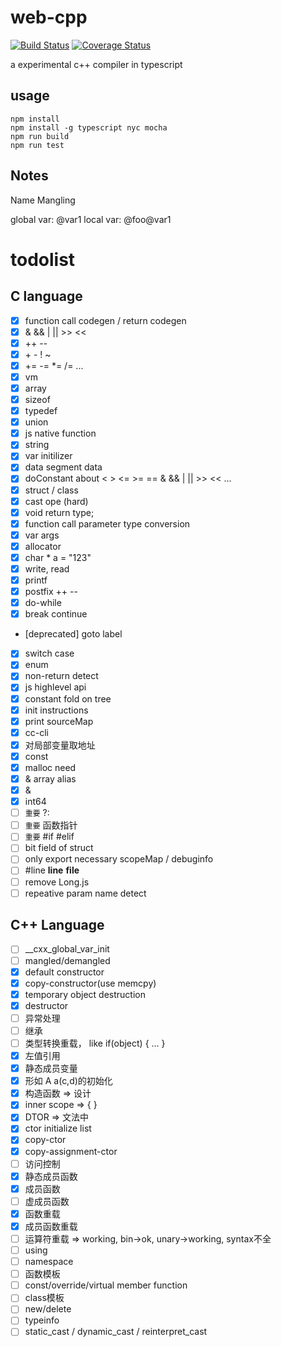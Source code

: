 # web-cpp
[![Build Status](https://www.travis-ci.org/zurl/web-cpp.svg?branch=master)](https://www.travis-ci.org/zurl/web-cpp)
[![Coverage Status](https://coveralls.io/repos/github/zurl/web-cpp/badge.svg)](https://coveralls.io/github/zurl/web-cpp)


a experimental c++ compiler in typescript

## usage

```shell
npm install
npm install -g typescript nyc mocha
npm run build
npm run test
```

## Notes

Name Mangling

global var: @var1
local var:  @foo@var1

# todolist

## C language

- [X] function call codegen / return codegen
- [X] & && | || >> <<
- [X] ++ --
- [X] \+ \- ! ~
- [X] += -= *= /= ...
- [X] vm
- [X] array
- [X] sizeof
- [X] typedef
- [X] union
- [X] js native function
- [X] string
- [X] var initilizer
- [X] data segment data
- [X] doConstant about < > <= >= == & && | || >> << ...
- [X] struct / class
- [X] cast ope (hard)
- [X] void return type;
- [X] function call parameter type conversion
- [X] var args
- [X] allocator
- [X] char * a = "123"
- [X] write, read
- [X] printf
- [X] postfix ++ --
- [X] do-while
- [X] break continue
- [deprecated] goto label
- [X] switch case
- [X] enum
- [X] non-return detect
- [X] js highlevel api
- [X] constant fold on tree
- [X] init instructions
- [X] print sourceMap
- [X] cc-cli
- [X] 对局部变量取地址
- [X] const
- [X] malloc need
- [X] & array alias
- [X] &
- [X] int64
- [ ] `重要` ?:
- [ ] `重要` 函数指针
- [ ] `重要` #if #elif
- [ ] bit field of struct
- [ ] only export necessary scopeMap / debuginfo
- [ ] #line __line__ __file__
- [ ] remove Long.js
- [ ] repeative param name detect
## C++ Language
- [ ] __cxx_global_var_init
- [ ] mangled/demangled
- [X] default constructor
- [X] copy-constructor(use memcpy)
- [X] temporary object destruction
- [X] destructor
- [ ] 异常处理
- [ ] 继承
- [ ] 类型转换重载， like if(object) { ... }
- [X] 左值引用
- [X] 静态成员变量
- [X] 形如 A a(c,d)的初始化
- [X] 构造函数 => 设计
- [X] inner scope => { }
- [X] DTOR => 文法中
- [X] ctor initialize list
- [X] copy-ctor
- [X] copy-assignment-ctor
- [ ] 访问控制
- [X] 静态成员函数
- [X] 成员函数
- [ ] 虚成员函数
- [X] 函数重载
- [X] 成员函数重载
- [ ] 运算符重载 => working, bin->ok, unary->working, syntax不全
- [ ] using
- [ ] namespace
- [ ] 函数模板
- [ ] const/override/virtual member function
- [ ] class模板
- [ ] new/delete
- [ ] typeinfo
- [ ] static_cast / dynamic_cast / reinterpret_cast